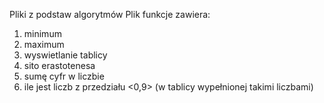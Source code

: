 Pliki z podstaw algorytmów
Plik funkcje zawiera:
1. minimum
2. maximum
3. wyswietlanie tablicy
4. sito erastotenesa
5. sumę cyfr w liczbie
6. ile jest liczb z przedziału <0,9> (w tablicy wypełnionej takimi liczbami)
